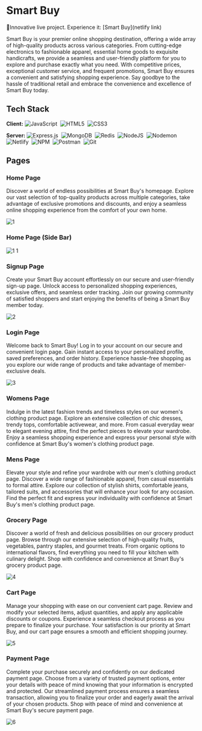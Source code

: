 # Smart Buy 
🍁Innovative live project. Experience it: [Smart Buy](netlify link)

Smart Buy is your premier online shopping destination, offering a wide array of high-quality products across various categories. From cutting-edge electronics to fashionable apparel, essential home goods to exquisite handicrafts, we provide a seamless and user-friendly platform for you to explore and purchase exactly what you need. With competitive prices, exceptional customer service, and frequent promotions, Smart Buy ensures a convenient and satisfying shopping experience. Say goodbye to the hassle of traditional retail and embrace the convenience and excellence of Smart Buy today.

## Tech Stack

**Client:** 
![JavaScript](https://img.shields.io/badge/javascript-%23323330.svg?style=for-the-badge&logo=javascript&logoColor=%23F7DF1E)&nbsp;
![HTML5](https://img.shields.io/badge/html5-%23E34F26.svg?style=for-the-badge&logo=html5&logoColor=white)&nbsp;
![CSS3](https://img.shields.io/badge/css3-%231572B6.svg?style=for-the-badge&logo=css3&logoColor=white)&nbsp;

**Server:** 
![Express.js](https://img.shields.io/badge/express.js-%23404d59.svg?style=for-the-badge&logo=express&logoColor=%2361DAFB)&nbsp;
![MongoDB](https://img.shields.io/badge/MongoDB-%234ea94b.svg?style=for-the-badge&logo=mongodb&logoColor=white)&nbsp;
![Redis](https://img.shields.io/badge/redis-%23DD0031.svg?style=for-the-badge&logo=redis&logoColor=white)&nbsp;
![NodeJS](https://img.shields.io/badge/node.js-6DA55F?style=for-the-badge&logo=node.js&logoColor=white)&nbsp;
![Nodemon](https://img.shields.io/badge/NODEMON-%23323330.svg?style=for-the-badge&logo=nodemon&logoColor=%BBDEAD)&nbsp;
![Netlify](https://img.shields.io/badge/netlify-%23000000.svg?style=for-the-badge&logo=netlify&logoColor=#00C7B7)&nbsp;
![NPM](https://img.shields.io/badge/NPM-%23CB3837.svg?style=for-the-badge&logo=npm&logoColor=white)&nbsp;
![Postman](https://img.shields.io/badge/Postman-FF6C37?style=for-the-badge&logo=postman&logoColor=white)&nbsp;
![Git](https://img.shields.io/badge/git-%23F05033.svg?style=for-the-badge&logo=git&logoColor=white)&nbsp;
&nbsp;

## Pages
### Home Page
Discover a world of endless possibilities at Smart Buy's homepage. Explore our vast selection of top-quality products across multiple categories, take advantage of exclusive promotions and discounts, and enjoy a seamless online shopping experience from the comfort of your own home.

![1](https://github.com/mrunalibind/honest-wing-5796/assets/75576920/e9cf2aba-1044-481e-98ff-343a56b9dc25)

### Home Page (Side Bar)
![1 1](https://github.com/mrunalibind/honest-wing-5796/assets/75576920/b51ee862-b797-4e8f-b7fa-09b313460d36)

### Signup Page
Create your Smart Buy account effortlessly on our secure and user-friendly sign-up page. Unlock access to personalized shopping experiences, exclusive offers, and seamless order tracking. Join our growing community of satisfied shoppers and start enjoying the benefits of being a Smart Buy member today.

![2](https://github.com/mrunalibind/honest-wing-5796/assets/75576920/e766a1d1-71e3-4099-9bf0-b1e028b2734d)

### Login Page
Welcome back to Smart Buy! Log in to your account on our secure and convenient login page. Gain instant access to your personalized profile, saved preferences, and order history. Experience hassle-free shopping as you explore our wide range of products and take advantage of member-exclusive deals.

![3](https://github.com/mrunalibind/honest-wing-5796/assets/75576920/ddb57268-f1b4-432a-ab2b-ef6d7cb26e0e)

### Womens Page
Indulge in the latest fashion trends and timeless styles on our women's clothing product page. Explore an extensive collection of chic dresses, trendy tops, comfortable activewear, and more. From casual everyday wear to elegant evening attire, find the perfect pieces to elevate your wardrobe. Enjoy a seamless shopping experience and express your personal style with confidence at Smart Buy's women's clothing product page.

### Mens Page
Elevate your style and refine your wardrobe with our men's clothing product page. Discover a wide range of fashionable apparel, from casual essentials to formal attire. Explore our collection of stylish shirts, comfortable jeans, tailored suits, and accessories that will enhance your look for any occasion. Find the perfect fit and express your individuality with confidence at Smart Buy's men's clothing product page.

### Grocery Page
Discover a world of fresh and delicious possibilities on our grocery product page. Browse through our extensive selection of high-quality fruits, vegetables, pantry staples, and gourmet treats. From organic options to international flavors, find everything you need to fill your kitchen with culinary delight. Shop with confidence and convenience at Smart Buy's grocery product page.

![4](https://github.com/mrunalibind/honest-wing-5796/assets/75576920/9a9d4ecc-a87a-453a-abf4-25ca15104f12)

### Cart Page
Manage your shopping with ease on our convenient cart page. Review and modify your selected items, adjust quantities, and apply any applicable discounts or coupons. Experience a seamless checkout process as you prepare to finalize your purchase. Your satisfaction is our priority at Smart Buy, and our cart page ensures a smooth and efficient shopping journey.

![5](https://github.com/mrunalibind/honest-wing-5796/assets/75576920/8f563e67-b7b6-43f8-aa84-d1e78842ef43)

### Payment Page
Complete your purchase securely and confidently on our dedicated payment page. Choose from a variety of trusted payment options, enter your details with peace of mind knowing that your information is encrypted and protected. Our streamlined payment process ensures a seamless transaction, allowing you to finalize your order and eagerly await the arrival of your chosen products. Shop with peace of mind and convenience at Smart Buy's secure payment page.

![6](https://github.com/mrunalibind/honest-wing-5796/assets/75576920/d7b42cab-4438-45c5-9ba8-a326d1876147)
